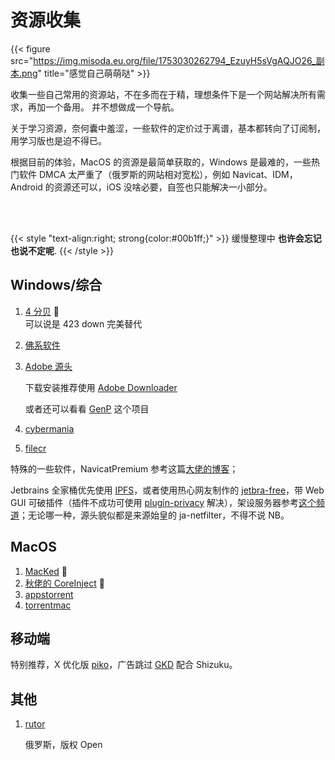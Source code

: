 # 资源收集


{{< figure src="https://img.misoda.eu.org/file/1753030262794_EzuyH5sVgAQJO26_副本.png" title="感觉自己萌萌哒" >}}

收集一些自己常用的资源站，不在多而在于精，理想条件下是一个网站解决所有需求，再加一个备用。
并不想做成一个导航。

关于学习资源，奈何囊中羞涩，一些软件的定价过于离谱，基本都转向了订阅制，用学习版也是迫不得已。

根据目前的体验，MacOS 的资源是最简单获取的，Windows 是最难的，一些热门软件 DMCA 太严重了（俄罗斯的网站相对宽松），例如 Navicat、IDM，Android 的资源还可以，iOS 没啥必要，自签也只能解决一小部分。

<br/>
<br/>

{{< style "text-align:right; strong{color:#00b1ff;}" >}}
缓慢整理中 **也许会忘记也说不定呢**.
{{< /style >}}

## Windows/综合

1. [4 分贝](https://4fb.cn/) :tada:
     <br/>可以说是 423 down 完美替代

2. [佛系软件](https://foxirj.com/)

3. [Adobe 源头](https://w16.monkrus.ws/)

     下载安装推荐使用 [Adobe Downloader](https://github.com/X1a0He/Adobe-Downloader)

     或者还可以看看 [GenP](https://github.com/etherized/GenP) 这个项目

4. [cybermania](https://www.cybermania.ws/)

5. [filecr](https://filecr.com/en-us/)

特殊的一些软件，NavicatPremium 参考这篇[大佬的博客](https://github.lijunyi.xyz/blogs/app/2022/NavicatPremium16.html)；

Jetbrains 全家桶优先使用 [IPFS](https://3.jetbra.in/)，或者使用热心网友制作的 [jetbra-free](https://gitee.ltd/Lee/jetbra-free)，带 Web GUI 可破插件（插件不成功可使用 [plugin-privacy](https://gitea.998043.xyz/novice/plugin-privacy) 解决），架设服务器参考[这个频道](https://t.me/ja_netfilter_group)；无论哪一种，源头貌似都是来源始皇的 ja-netfilter，不得不说 NB。

## MacOS

1. [MacKed](https://macked.app/) :tada:
2. [秋佬的 CoreInject](https://git.sr.ht/~qiuchenly/CoreInject) :tada:
3. [appstorrent](https://appstorrent.ru/)
4. [torrentmac](https://www.torrentmac.net/)

## 移动端

特别推荐，X 优化版 [piko](https://github.com/crimera/piko)，广告跳过 [GKD](https://github.com/gkd-kit/gkd) 配合 Shizuku。

## 其他

1. [rutor](https://rutor.info/)

   俄罗斯，版权 Open

